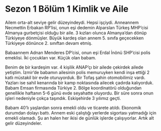 # **Sezon 1 Bölüm 1** Kimlik ve Aile

Ailem orta-alt seviye gelir düzeyindeydi. Hepsi işçiydi. Anneannem Necmettin
Erbakan RP’lisi, onun eşi dedemin Alparslan Türkeş MHP’cisi Almanya gurbetçisi
olduğu bir aile. 3 kızları olunca Almanya’dan dönüp Türkiyeye dönmüşler. Büyük
kardeş olan annem 5. sınıfa geçecekken Türkiyeye dönünce 2. sınıftan devam
etmiş.

Babaannem Adnan Menderes DP’cisi, onun eşi Erdal İnönü SHP’cisi polis emeklisi.
İki çocukları var. Küçük olan babam.

Benim de bir kardeşim var. 4 kişilik ANAP’çı bir ailede çekirdek ailede
yetiştim. İzmir’de babamın ailesinin polis memuruyken kendi inşa ettiği 2 katlı
müstakil bir evde oturuyorduk. Bir Tofaş şahin otomobilimiz vardı. Yazları ise
sahil kenarında bir kamp noktasında ailecek çadırda kalıyorduk. Babam Emsan
firmasında Türkiye 2. Bölge koordinatörü olduğundan genellikle haftanın 5-6 günü
evde seyahatte oluyordu. Bir süre sonra onun işleri nedeniyle çokça taşındık.
Eskişehirde 3 yılımız geçti.

Babam 40’lı yaşlardan sonra emekli oldu ve ticarete atıldı. Ekonomik durumdan
dolayı battı. Annem eski çalıştığı yerlerde sigortası yatmadığı için emekli
olamadı. Şu an halen her ikisi de günlük işlerde çalışıyorlar. Artık alt gelir
düzeyindeler.
